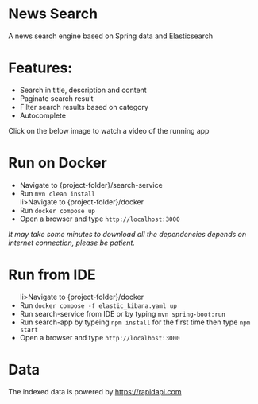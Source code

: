 # News Search
A news search engine based on Spring data and Elasticsearch
# Features:
  <ul>
  <li>Search in title, description and content</li>
  <li>Paginate search result</li>
  <li>Filter search results based on category</li>
  <li>Autocomplete</li>
  </ul>
    Click on the below image to watch a video of the running app
  
# Run on Docker
<ul>
  <li>Navigate to {project-folder}/search-service</li>
  <li>Run  <code>mvn clean install</code></li>
  li>Navigate to {project-folder}/docker</li>
  <li>Run  <code>docker compose up</code></li>
  <li>Open a browser and type <code>http://localhost:3000</code></li>
</ul>
 <i>It may take some minutes to download all the dependencies depends on internet connection, please be patient.</i>
 
# Run from IDE
<ul>
  li>Navigate to {project-folder}/docker</li>
  <li>Run  <code>docker compose -f elastic_kibana.yaml up</code></li>
  <li>Run search-service from IDE or by typing <code>mvn spring-boot:run</code></li>
<li>Run search-app by typeing <code>npm install</code> for the first time then type <code>npm start</code></li>
  <li>Open a browser and type <code>http://localhost:3000</code></li>
</ul>

# Data
The indexed data is powered by https://rapidapi.com 
